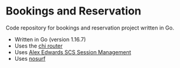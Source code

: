 # Bookings and Reservation

Code repository for bookings and reservation project written in Go.

- Written in Go (version 1.16.7)
- Uses the [chi router](https://github.com/go-chi/chi)
- Uses [Alex Edwards SCS Session Management](https://github.com/alexedwards)
- Uses [nosurf](https://github.com/justinas/nosruf)
